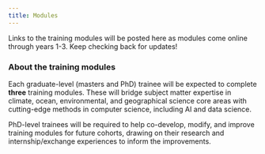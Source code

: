 ```yaml
---
title: Modules
---
```


Links to the training modules will be posted here as modules come online through years 1-3. 
Keep checking back for updates!

### About the training modules
Each graduate-level (masters and PhD) trainee will be expected to complete
**three** training modules. These will bridge subject matter expertise in climate, ocean, environmental,
and geographical science core areas with cutting-edge methods in computer science,
including AI and data science. 

PhD-level trainees will be required to help co-develop, modify, and
improve training modules for future cohorts, drawing on their research and internship/exchange
experiences to inform the improvements.
